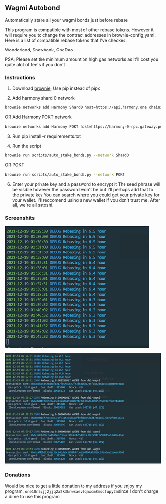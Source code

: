 ## Wagmi Autobond
Automatically stake all your wagmi bonds just before rebase

This program is compatible with most of other rebase tokens. However it will require you to change the contract addresses in brownie-config,yaml.
Here is a list of compatible rebase tokens that I've checked.

Wonderland, Snowbank, OneDao

PSA; Please set the minimum amount on high gas networks as it'll cost you quite alot of fee's if you don't

### Instructions

1. Download [brownie](https://github.com/eth-brownie/brownie), Use pip instead of pipx

2. Add harmony shard 0 network
```bash
brownie networks add Harmony Shard0 host=https://api.harmony.one chainid=1666600000 explorer=https://explorer.harmony.one/ 
```

OR Add Harmony POKT network

```bash
brownie networks add Harmony POKT host=https://harmony-0-rpc.gateway.pokt.network chainid=1666600000 explorer=https://explorer.harmony.one/ 
```

3. Run pip install -r requirements.txt

5. Run the script
```bash
brownie run scripts/auto_stake_bonds.py --network Shard0
```
OR POKT
```bash
brownie run scripts/auto_stake_bonds.py --network POKT
```

6. Enter your private key and a password to encrypt it
The seed phrase will be visible however the password won't be but I'll perhaps add that to the private key
You can search where you could get your private key for your wallet. I'll reccomend using a new wallet if you don't trust me. After all, we're all satoshi.

### Screenshits
![Screenshot](./images/screenshot1.png)

![Screenshot](./images/screenshot2.png)
### Donations
Would be nice to get a little donation to my address if you enjoy my program, ``one10n5yjj2jjq2a2k3knwsaev0qnxcm8mscfupy2m``since I don't charge a dime to use this program
